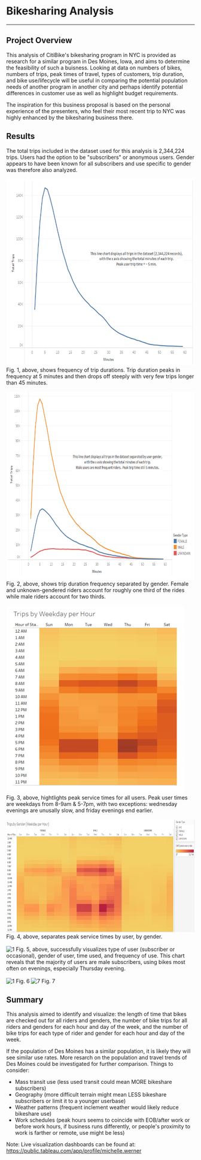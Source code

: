 
<!--                                                                                           Michelle Werner (7/10/2022)-->
# Bikesharing Analysis
---

<!--![alt](resources/___.png)-- >
<img src="https://github.com/miwermi/bikesharing/blob/main/static/images/citibike.png" alt ="graphic: CitiBike">
(Above: CitiBike Graphic)-->

## Project Overview

This analysis of CitiBike's bikesharing program in NYC is provided as research for a similar program in Des Moines, Iowa, and aims to determine the feasibility of such a buisness. Looking at data on numbers of bikes, numbers of trips, peak times of travel, types of customers, trip duration, and bike use/lifecycle will be useful in comparing the potential population needs of another program in another city and perhaps identify potential differences in customer use as well as highlight budget requirements.

The inspiration for this business proposal is based on the personal experience of the presenters, who feel their most recent trip to NYC was highly enhanced by the bikesharing business there.

## Results

The total trips included in the dataset used for this analysis is 2,344,224 trips. Users had the option to be "subscribers" or anonymous users. Gender appears to have been known for all subscribers and use specific to gender was therefore also analyzed.

<img src="https://github.com/miwermi/bikesharing/blob/main/images/Fig1.jpg" height="500" width="666" alt ="Fig 1">
Fig. 1, above, shows frequency of trip durations. Trip duration peaks in frequency at 5 minutes and then drops off steeply with very few trips longer than 45 minutes.
<br /> <br />

<img src="https://github.com/miwermi/bikesharing/blob/main/images/Fig2.jpg" height="500" width="748" alt="Fig 2">
Fig. 2, above, shows trip duration frequency separated by gender.  Female and unknown-gendered riders account for roughly one third of the rides while male riders account for two thirds.
<br /> <br />

<img src="https://github.com/miwermi/bikesharing/blob/main/images/Fig3.jpg" height="500" width="476" alt="Fig 3">
Fig. 3, above, hightlights peak service times for all users. Peak user times are weekdays from 8-9am & 5-7pm, with two exceptions: wednesday evenings are unusally slow, and friday evenings end earlier.
<br /> <br />

<img src="https://github.com/miwermi/bikesharing/blob/main/images/Fig4.jpg" height="300" width="801"  alt ="1">
Fig. 4, above, separates peak service times by user, by gender.
<br /> <br />
 
<img src="https://github.com/miwermi/bikesharing/blob/main/images/Fig 6.jpg" alt ="1">
Fig. 5, above, successfully visualizes type of user (subscriber or occasional), gender of user, time used, and frequency of use. This chart reveals that the majority of users are male subscribers, using bikes most often on evenings, especially Thursday evening.
<br /> <br />

<img src="https://github.com/miwermi/bikesharing/blob/main/images/Fig 6.jpg" alt ="1">
Fig. 6 


<img src="https://github.com/miwermi/bikesharing/blob/main/images/Fig7.jpg" alt ="7">
Fig. 7 



## Summary
This analysis aimed to identify and visualize: the length of time that bikes are checked out for all riders and genders, the number of bike trips for all riders and genders for each hour and day of the week, and the number of bike trips for each type of rider and gender for each hour and day of the week.

If the population of Des Moines has a similar population, it is likely they will see similar use rates. More resarch on the population and travel trends of Des Moines could be investigated for further comparison. Things to consider:
 - Mass transit use (less used transit could mean MORE bikeshare subscribers)
 - Geography (more difficult terrain might mean LESS bikeshare subscribers or limit it to a younger userbase)
 - Weather patterns (frequent inclement weather would likely reduce bikeshare use)
 - Work schedules (peak hours seems to coincide with EOB/after work or before work hours, if business runs differently, or people's proximity to work is farther or remote, use might be less)





Note: Live visualization dashboards can be found at: https://public.tableau.com/app/profile/michelle.werner
